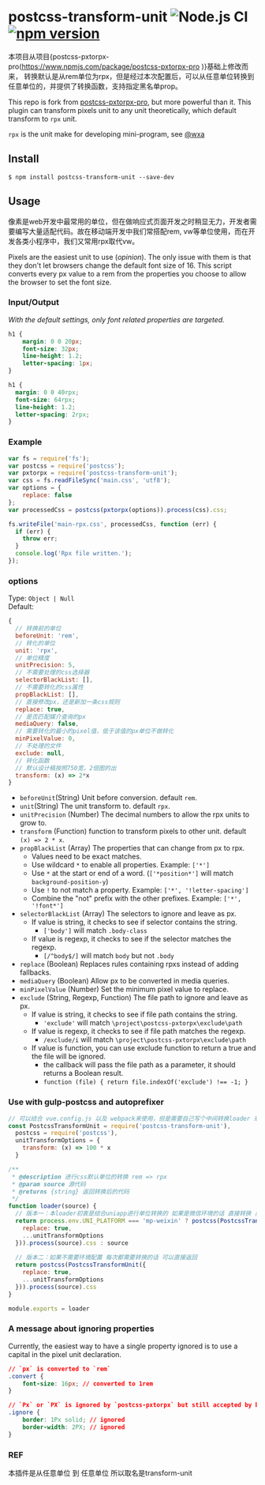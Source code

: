 # postcss-transform-unit ![Node.js CI](https://github.com/Genuifx/postcss-pxtorpx-pro/workflows/Node.js%20CI/badge.svg) [![npm version](https://badge.fury.io/js/postcss-pxtorpx-pro.svg)](https://badge.fury.io/js/postcss-pxtorpx-pro)

本项目从项目{postcss-pxtorpx-pro(https://www.npmjs.com/package/postcss-pxtorpx-pro  )}基础上修改而来，
转换默认是从rem单位为rpx，但是经过本次配置后，可以从任意单位转换到任意单位的，并提供了转换函数，支持指定黑名单prop。

This repo is fork from [postcss-pxtorpx-pro](https://www.npmjs.com/package/postcss-pxtorpx-pro), but more powerful than it. This plugin can transform pixels unit to any unit theoretically, which default transform to `rpx` unit.

`rpx` is the unit make for developing mini-program, see [@wxa](https://webank.gitee.io/wxa/)

## Install

```shell
$ npm install postcss-transform-unit --save-dev
```

## Usage

像素是web开发中最常用的单位，但在做响应式页面开发之时稍显无力，开发者需要编写大量适配代码。故在移动端开发中我们常搭配rem, vw等单位使用，而在开发各类小程序中，我们又常用rpx取代vw。

Pixels are the easiest unit to use (*opinion*). The only issue with them is that they don't let browsers change the default font size of 16. This script converts every px value to a rem from the properties you choose to allow the browser to set the font size.


### Input/Output

*With the default settings, only font related properties are targeted.*

```css
h1 {
    margin: 0 0 20px;
    font-size: 32px;
    line-height: 1.2;
    letter-spacing: 1px;
}

h1 { 
  margin: 0 0 40rpx; 
  font-size: 64rpx; 
  line-height: 1.2; 
  letter-spacing: 2rpx; 
}
```

### Example

```js
var fs = require('fs');
var postcss = require('postcss');
var pxtorpx = require('postcss-transform-unit');
var css = fs.readFileSync('main.css', 'utf8');
var options = {
    replace: false
};
var processedCss = postcss(pxtorpx(options)).process(css).css;

fs.writeFile('main-rpx.css', processedCss, function (err) {
  if (err) {
    throw err;
  }
  console.log('Rpx file written.');
});
```

### options

Type: `Object | Null`  
Default:
```js
{
  // 转换前的单位
  beforeUnit: 'rem',
  // 转化的单位
  unit: 'rpx',
  // 单位精度
  unitPrecision: 5,
  // 不需要处理的css选择器
  selectorBlackList: [],
  // 不需要转化的css属性
  propBlackList: [], 
  // 直接修改px，还是新加一条css规则
  replace: true,
  // 是否匹配媒介查询的px
  mediaQuery: false,
  // 需要转化的最小的pixel值，低于该值的px单位不做转化
  minPixelValue: 0,
  // 不处理的文件
  exclude: null,
  // 转化函数
  // 默认设计稿按照750宽，2倍图的出
  transform: (x) => 2*x
}
```
- `beforeUnit`(String) Unit before conversion. default `rem`.
- `unit`(String) The unit transform to. default `rpx`.
- `unitPrecision` (Number) The decimal numbers to allow the rpx units to grow to.
- `transform` (Function) function to transform pixels to other unit. default `(x) => 2 * x`.
- `propBlackList` (Array) The properties that can change from px to rpx.
    - Values need to be exact matches.
    - Use wildcard `*` to enable all properties. Example: `['*']`
    - Use `*` at the start or end of a word. (`['*position*']` will match `background-position-y`)
    - Use `!` to not match a property. Example: `['*', '!letter-spacing']`
    - Combine the "not" prefix with the other prefixes. Example: `['*', '!font*']` 
- `selectorBlackList` (Array) The selectors to ignore and leave as px.
    - If value is string, it checks to see if selector contains the string.
        - `['body']` will match `.body-class`
    - If value is regexp, it checks to see if the selector matches the regexp.
        - `[/^body$/]` will match `body` but not `.body`
- `replace` (Boolean) Replaces rules containing rpxs instead of adding fallbacks.
- `mediaQuery` (Boolean) Allow px to be converted in media queries.
- `minPixelValue` (Number) Set the minimum pixel value to replace.
- `exclude` (String, Regexp, Function) The file path to ignore and leave as px.
    - If value is string, it checks to see if file path contains the string.
        - `'exclude'` will match `\project\postcss-pxtorpx\exclude\path`
    - If value is regexp, it checks to see if file path matches the regexp.
        - `/exclude/i` will match `\project\postcss-pxtorpx\exclude\path`
    - If value is function, you can use exclude function to return a true and the file will be ignored.
        - the callback will pass the file path as  a parameter, it should returns a Boolean result.
        - `function (file) { return file.indexOf('exclude') !== -1; }`

### Use with gulp-postcss and autoprefixer

```js
// 可以结合 vue.config.js 以及 webpack来使用，但是需要自己写个中间转换loader 来执行
const PostcssTransformUnit = require('postcss-transform-unit'),
  postcss = require('postcss'),
  unitTransformOptions = {
    transform: (x) => 100 * x
  }

/**
 * @description 进行css默认单位的转换 rem => rpx
 * @param source 源代码
 * @returns {string} 返回转换后的代码
 */
function loader(source) {
  // 版本一：本loader初衷是结合uniapp进行单位转换的 如果是微信环境的话 直接转换 反之返回源代码
  return process.env.UNI_PLATFORM === 'mp-weixin' ? postcss(PostcssTransformUnit({
    replace: true,
    ...unitTransformOptions
  })).process(source).css : source
  
  // 版本二：如果不需要环境配置 每次都需要转换的话 可以直接返回
  return postcss(PostcssTransformUnit({
    replace: true,
    ...unitTransformOptions
  })).process(source).css
}

module.exports = loader
```

### A message about ignoring properties
Currently, the easiest way to have a single property ignored is to use a capital in the pixel unit declaration.

```css
// `px` is converted to `rem`
.convert {
    font-size: 16px; // converted to 1rem
}

// `Px` or `PX` is ignored by `postcss-pxtorpx` but still accepted by browsers
.ignore {
    border: 1Px solid; // ignored
    border-width: 2PX; // ignored
}
```


### REF

本插件是从任意单位 到 任意单位 所以取名是transform-unit

